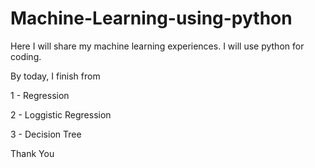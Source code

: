 # Machine-Learning-using-python
Here I will share my machine learning experiences. I will use python for coding.

By today, I finish from 

1 - Regression

2 - Loggistic Regression

3 - Decision Tree

Thank You
